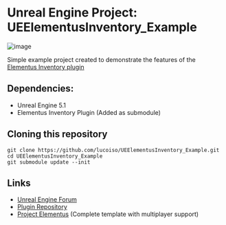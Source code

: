 # Unreal Engine Project: UEElementusInventory_Example

![image](https://user-images.githubusercontent.com/77353979/183305248-f987ea33-dc83-4074-ba6a-2799b19de3e4.png)

Simple example project created to demonstrate the features of the [Elementus Inventory plugin](https://github.com/lucoiso/UEElementusInventory)

## Dependencies:
* Unreal Engine 5.1
* Elementus Inventory Plugin (Added as submodule)

## Cloning this repository
```
git clone https://github.com/lucoiso/UEElementusInventory_Example.git
cd UEElementusInventory_Example
git submodule update --init
```

## Links

* [Unreal Engine Forum](https://forums.unrealengine.com/t/free-elementus-inventory-data-driven-inventory-system/617474?u=lucoiso)
* [Plugin Repository](https://github.com/lucoiso/UEElementusInventory)
* [Project Elementus](https://github.com/lucoiso/UEProject_Elementus) (Complete template with multiplayer support)
